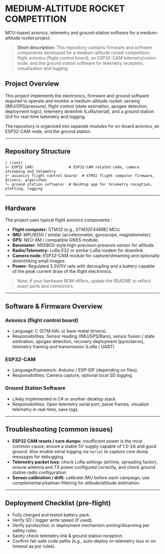 # MEDIUM-ALTITUDE ROCKET COMPETITION

MCU-based avionics, telemetry and ground-station software for a medium-altitude rocket project.

> **Short description:** This repository contains firmware and software components developed for a medium-altitude rocket competition: flight avionics (flight control board), an ESP32-CAM telemetry/vision node, and the ground station software for telemetry reception, visualization and logging.



## Project Overview

This project implements the electronics, firmware and ground software required to operate and monitor a medium-altitude rocket: sensing (IMU/GPS/pressure), flight control (state estimation, apogee detection, deployment logic), telemetry downlink (LoRa/serial), and a ground station GUI for real-time telemetry and logging.

The repository is organized into separate modules for on-board avionics, an ESP32-CAM node, and the ground station.

---

## Repository Structure

```
/ (root)
├─ ESP32 CAM/                # ESP32-CAM related code, camera streaming and telemetry
├─ avionics flight control board/  # STM32 flight computer firmware, drivers, algorithms
└─ ground station software/  # Desktop app for telemetry reception, plotting, logging
```

---

## Hardware 

The project uses typical flight avionics components :

* **Flight computer:** STM32 (e.g., STM32F446RE) MCU.
* **IMU:** MPU9250 / similar (accelerometer, gyroscope, magnetometer).
* **GPS:** NEO-8M / compatible GNSS module.
* **Barometer:** MS5803-style high-precision pressure sensor for altitude.
* **Radio/Telemetry:** LoRa E32 or similar LoRa modem for downlink.
* **Camera node:** ESP32-CAM module for capture/streaming and optionally downlinking small images.
* **Power:** Regulated 3.3V/5V rails with decoupling and a battery capable of the peak current draw of the flight electronics.

> Note: If your hardware BOM differs, update the README to reflect exact parts and connectors.

---

## Software & Firmware Overview

### Avionics (flight control board)

* Language: C (STM HAL or bare-metal drivers).
* Responsibilities: Sensor reading (IMU/GPS/Baro), sensor fusion / state estimation, apogee detection, recovery deployment (pyro/servo), telemetry framing and transmission (LoRa / UART).


### ESP32-CAM

* Language/framework: Arduino / ESP-IDF (depending on files).
* Responsibilities: Camera capture, optional local SD logging.

### Ground Station Software

* Likely implemented in C# or another desktop stack.
* Responsibilities: Open telemetry serial port, parse frames, visualize telemetry in real-time, save logs.





---

## Troubleshooting (common issues)

* **ESP32 CAM resets / core dumps:** insufficient power is the most common cause; ensure a stable 5V supply capable of 1.5–2A and good ground. Also enable serial logging via `Serial` to capture core dump messages for debugging.
* **Telemetry packet loss:** check LoRa settings (airtime, spreading factor), ensure antenna and TX power configured correctly, and check ground station radio configuration.
* **Sensor calibration / drift:** calibrate IMU before each campaign; use complementary/kalman filtering for altitude/attitude estimation.

---

## Deployment Checklist (pre-flight)

* Fully charged and tested battery pack.
* Verify SD / logger write speed (if used).
* Verify pyrotechnic or deployment mechanism arming/disarming per safety rules.
* Sanity check telemetry link & ground station reception.
* Confirm fail-safe code paths (e.g., auto-deploy on telemetry loss or on timeout as per rules).


